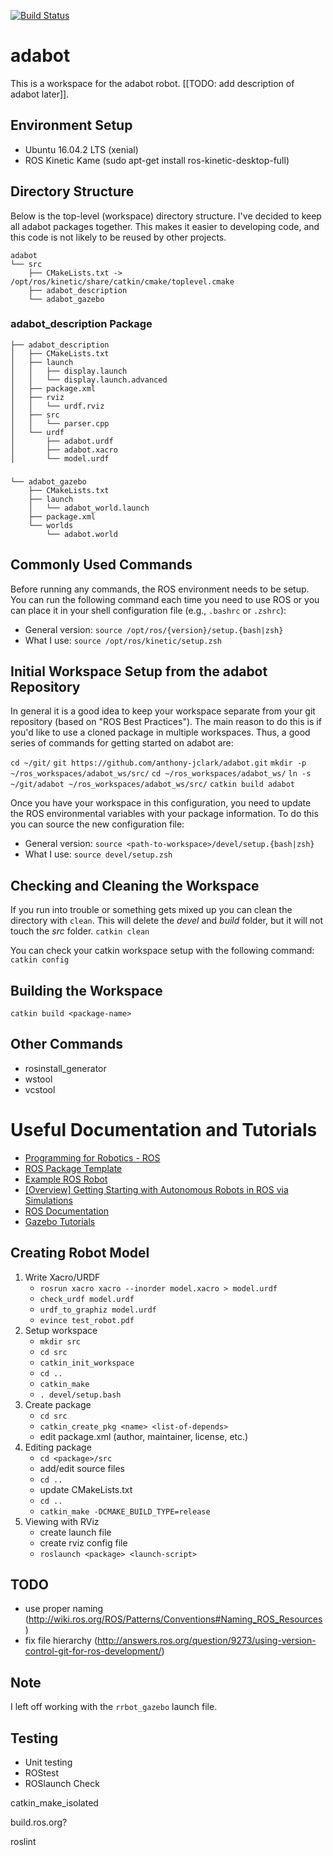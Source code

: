
[![Build Status](https://travis-ci.org/anthony-jclark/adabot.svg?branch=master)](https://travis-ci.org/anthony-jclark/adabot)

# adabot

This is a workspace for the adabot robot. [[TODO: add description of adabot later]].

## Environment Setup

- Ubuntu 16.04.2 LTS (xenial)
- ROS Kinetic Kame (sudo apt-get install ros-kinetic-desktop-full)

## Directory Structure

Below is the top-level (workspace) directory structure. I've decided to keep all adabot packages together. This makes it easier to developing code, and this code is not likely to be reused by other projects.

```
adabot
└── src
    ├── CMakeLists.txt -> /opt/ros/kinetic/share/catkin/cmake/toplevel.cmake
    ├── adabot_description
    └── adabot_gazebo
```

### adabot_description Package

    ├── adabot_description
    │   ├── CMakeLists.txt
    │   ├── launch
    │   │   ├── display.launch
    │   │   └── display.launch.advanced
    │   ├── package.xml
    │   ├── rviz
    │   │   └── urdf.rviz
    │   ├── src
    │   │   └── parser.cpp
    │   └── urdf
    │       ├── adabot.urdf
    │       ├── adabot.xacro
    │       └── model.urdf

###

    └── adabot_gazebo
        ├── CMakeLists.txt
        ├── launch
        │   └── adabot_world.launch
        ├── package.xml
        └── worlds
            └── adabot.world

## Commonly Used Commands

Before running any commands, the ROS environment needs to be setup. You can run the following command each time you need to use ROS or you can place it in your shell configuration file (e.g., `.bashrc` or `.zshrc`):

- General version: `source /opt/ros/{version}/setup.{bash|zsh}`
- What I use: `source /opt/ros/kinetic/setup.zsh`

## Initial Workspace Setup from the adabot Repository

In general it is a good idea to keep your workspace separate from your git repository (based on "ROS Best Practices"). The main reason to do this is if you'd like to use a cloned package in multiple workspaces. Thus, a good series of commands for getting started on adabot are:

`cd ~/git/`
`git https://github.com/anthony-jclark/adabot.git`
`mkdir -p ~/ros_workspaces/adabot_ws/src/`
`cd ~/ros_workspaces/adabot_ws/`
`ln -s ~/git/adabot ~/ros_workspaces/adabot_ws/src/`
`catkin build adabot`

Once you have your workspace in this configuration, you need to update the ROS environmental variables with your package information. To do this you can source the new configuration file:

- General version: `source <path-to-workspace>/devel/setup.{bash|zsh}`
- What I use: `source devel/setup.zsh`

## Checking and Cleaning the Workspace

If you run into trouble or something gets mixed up you can clean the directory with `clean`. This will delete the *devel* and *build* folder, but it will not touch the *src* folder.
`catkin clean`

You can check your catkin workspace setup with the following command:
`catkin config`

## Building the Workspace

`catkin build <package-name>`

## Other Commands

- rosinstall_generator
- wstool
- vcstool

# Useful Documentation and Tutorials

- [Programming for Robotics - ROS](http://www.rsl.ethz.ch/education-students/lectures/ros.html)
- [ROS Package Template](https://github.com/ethz-asl/ros_best_practices/tree/master/ros_package_template)
- [Example ROS Robot](https://github.com/carlosjoserg/rrbot)
- [[Overview] Getting Starting with Autonomous Robots in ROS via Simulations](http://moorerobots.com/blog/post/6)
- [ROS Documentation](http://wiki.ros.org/)
- [Gazebo Tutorials](http://gazebosim.org/tutorials)






## Creating Robot Model

1. Write Xacro/URDF
    + `rosrun xacro xacro --inorder model.xacro > model.urdf`
    + `check_urdf model.urdf`
    + `urdf_to_graphiz model.urdf`
    + `evince test_robot.pdf`
2. Setup workspace
    + `mkdir src`
    + `cd src`
    + `catkin_init_workspace`
    + `cd ..`
    + `catkin_make`
    + `. devel/setup.bash`
3. Create package
    + `cd src`
    + `catkin_create_pkg <name> <list-of-depends>`
    + edit package.xml (author, maintainer, license, etc.)
4. Editing package
    + `cd <package>/src`
    + add/edit source files
    + `cd ..`
    + update CMakeLists.txt
    + `cd ..`
    + `catkin_make -DCMAKE_BUILD_TYPE=release`
5. Viewing with RViz
    + create launch file
    + create rviz config file
    + `roslaunch <package> <launch-script>`

## TODO

- use proper naming (http://wiki.ros.org/ROS/Patterns/Conventions#Naming_ROS_Resources)
- fix file hierarchy (http://answers.ros.org/question/9273/using-version-control-git-for-ros-development/)

## Note

I left off working with the `rrbot_gazebo` launch file.

## Testing

- Unit testing
- ROStest
- ROSlaunch Check

catkin_make_isolated

build.ros.org?

roslint
